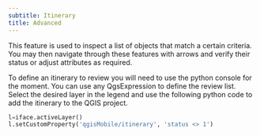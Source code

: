 ```yaml
---
subtitle: Itinerary
title: Advanced
---
```


This feature is used to inspect a list of objects that match a certain
criteria. You may then navigate through these features with arrows and
verify their status or adjust attributes as required.

To define an itinerary to review you will need to use the python console
for the moment. You can use any QgsExpression to define the review list.
Select the desired layer in the legend and use the following python code
to add the itinerary to the QGIS project.

``` python
l=iface.activeLayer()
l.setCustomProperty('qgisMobile/itinerary', 'status <> 1')
```

